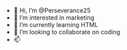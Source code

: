 - 👋 Hi, I’m @Perseverance25
- 👀 I’m interested in marketing 
- 🌱 I’m currently learning HTML
- 💞️ I’m looking to collaborate on coding
- 📫 

<!---
Perseverance25/Perseverance25 is a ✨ special ✨ repository because its `README.md` (this file) appears on your GitHub profile.
You can click the Preview link to take a look at your changes.
--->

